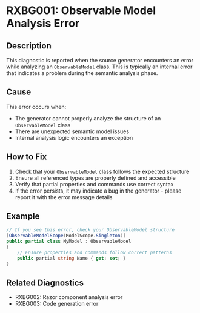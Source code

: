 # RXBG001: Observable Model Analysis Error

## Description

This diagnostic is reported when the source generator encounters an error while analyzing an `ObservableModel` class. This is typically an internal error that indicates a problem during the semantic analysis phase.

## Cause

This error occurs when:
- The generator cannot properly analyze the structure of an `ObservableModel` class
- There are unexpected semantic model issues
- Internal analysis logic encounters an exception

## How to Fix

1. Check that your `ObservableModel` class follows the expected structure
2. Ensure all referenced types are properly defined and accessible
3. Verify that partial properties and commands use correct syntax
4. If the error persists, it may indicate a bug in the generator - please report it with the error message details

## Example

```csharp
// If you see this error, check your ObservableModel structure
[ObservableModelScope(ModelScope.Singleton)]
public partial class MyModel : ObservableModel
{
    // Ensure properties and commands follow correct patterns
    public partial string Name { get; set; }
}
```

## Related Diagnostics

- RXBG002: Razor component analysis error
- RXBG003: Code generation error
